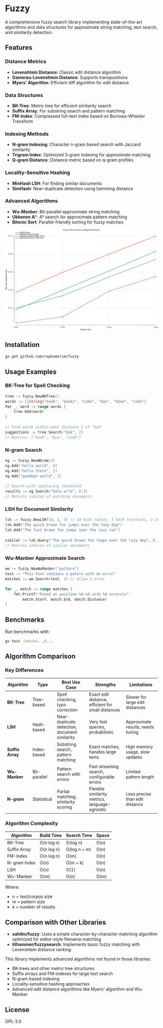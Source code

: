# Fuzzy

A comprehensive fuzzy search library implementing state-of-the-art algorithms and data structures for approximate string matching, text search, and similarity detection.

## Features

### Distance Metrics
- **Levenshtein Distance**: Classic edit distance algorithm
- **Damerau-Levenshtein Distance**: Supports transpositions
- **Myers' Algorithm**: Efficient diff algorithm for edit distance

### Data Structures
- **BK-Tree**: Metric tree for efficient similarity search
- **Suffix Array**: For substring search and pattern matching
- **FM-Index**: Compressed full-text index based on Burrows-Wheeler Transform

### Indexing Methods
- **N-gram Indexing**: Character n-gram based search with Jaccard similarity
- **Trigram Index**: Optimized 3-gram indexing for approximate matching
- **Q-gram Distance**: Distance metric based on q-gram profiles

### Locality-Sensitive Hashing
- **MinHash LSH**: For finding similar documents
- **SimHash**: Near-duplicate detection using hamming distance

### Advanced Algorithms
- **Wu-Manber**: Bit-parallel approximate string matching
- **Ukkonen A***: A* search for approximate pattern matching
- **Bitonic Sort**: Parallel-friendly sorting for fuzzy matches

![Benchmark](benchmark/plot/scaling_performance.png)

## Installation

```bash
go get github.com/raphamorim/fuzzy
```

## Usage Examples

### BK-Tree for Spell Checking

```go
tree := fuzzy.NewBKTree()
words := []string{"book", "books", "cake", "boo", "boon", "cook"}
for _, word := range words {
    tree.Add(word)
}

// Find words within edit distance 2 of "bok"
suggestions := tree.Search("bok", 2)
// Returns: ["book", "boo", "cook"]
```

### N-gram Search

```go
ng := fuzzy.NewNGram(3)
ng.Add("hello world", 0)
ng.Add("hello there", 1)
ng.Add("goodbye world", 2)

// Search with similarity threshold
results := ng.Search("helo wrld", 0.3)
// Returns indices of matching documents
```

### LSH for Document Similarity

```go
lsh := fuzzy.NewLSH(10, 5, 3) // 10 hash tables, 5 hash functions, 3-shingles
lsh.Add("The quick brown fox jumps over the lazy dog")
lsh.Add("The fast brown fox jumps over the lazy cat")

similar := lsh.Query("The quick brown fox leaps over the lazy dog", 0.7)
// Returns indices of similar documents
```

### Wu-Manber Approximate Search

```go
wm := fuzzy.NewWuManber("pattern")
text := "This text contains a patern with an error"
matches := wm.Search(text, 1) // Allow 1 error

for _, match := range matches {
    fmt.Printf("Found at position %d-%d with %d errors\n", 
        match.Start, match.End, match.Distance)
}
```

## Benchmarks

Run benchmarks with:
```bash
go test -bench=. ./...
```

## Algorithm Comparison

### Key Differences

| Algorithm | Type | Best Use Case | Strengths | Limitations |
|-----------|------|---------------|-----------|-------------|
| **BK-Tree** | Tree-based | Spell checking, typo correction | Exact edit distance, efficient for small distances | Slower for large edit distances |
| **LSH** | Hash-based | Near-duplicate detection, document similarity | Very fast queries, probabilistic | Approximate results, needs tuning |
| **Suffix Array** | Index-based | Substring search, pattern matching | Exact matches, handles large texts | High memory usage, slow updates |
| **Wu-Manber** | Bit-parallel | Pattern search with errors | Fast streaming search, configurable errors | Limited pattern length |
| **N-gram** | Statistical | Partial matching, similarity scoring | Flexible similarity metrics, language-agnostic | Less precise than edit distance |

### Algorithm Complexity

| Algorithm | Build Time | Search Time | Space |
|-----------|------------|-------------|-------|
| BK-Tree | O(n log n) | O(log n) | O(n) |
| Suffix Array | O(n log n) | O(log n + m) | O(n) |
| FM-Index | O(n log n) | O(m) | O(n) |
| N-gram Index | O(n) | O(m + k) | O(n) |
| LSH | O(n) | O(1) | O(n) |
| Wu-Manber | O(m) | O(n) | O(m) |

Where:
- n = text/corpus size
- m = pattern size
- k = number of results

## Comparison with Other Libraries

- **sahilm/fuzzy**: Uses a simple character-by-character matching algorithm optimized for editor-style filename matching
- **lithammer/fuzzysearch**: Implements basic fuzzy matching with Levenshtein distance ranking

This library implements advanced algorithms not found in those libraries:
- BK-trees and other metric tree structures
- Suffix arrays and FM-indexes for large text search
- N-gram based indexing
- Locality-sensitive hashing approaches
- Advanced edit distance algorithms like Myers' algorithm and Wu-Manber

## License

GPL-3.0